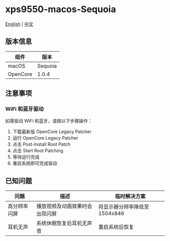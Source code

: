 # xps9550-macos-Sequoia

[English](README_EN.md) | [中文](README.md)

## 版本信息

| 组件 | 版本 |
|------|------|
| macOS | Sequoia |
| OpenCore | 1.0.4 |

## 注意事项

### WiFi 和蓝牙驱动
如需驱动 WiFi 和蓝牙，请按以下步骤操作：
1. 下载最新版 OpenCore Legacy Patcher
2. 运行 OpenCore Legacy Patcher
3. 点击 Post-Install Root Patch
4. 点击 Start Root Patching
5. 等待运行完成
6. 重启系统即可完成驱动

## 已知问题

| 问题 | 描述 | 临时解决方案 |
|------|------|--------------|
| 高分辨率闪屏 | 播放视频及动画效果时会出现闪屏 | 将显示器分辨率降低至 1504x846 |
| 耳机无声 | 系统休眠恢复后耳机无声音 | 重启系统后恢复 |


